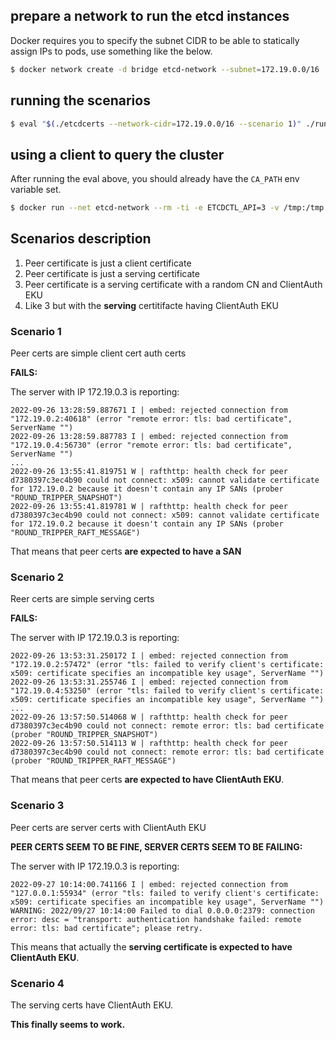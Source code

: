## prepare a network to run the etcd instances

Docker requires you to specify the subnet CIDR to be able to statically assign IPs to pods, use something like the below.

```bash
$ docker network create -d bridge etcd-network --subnet=172.19.0.0/16
```

## running the scenarios

```bash
$ eval "$(./etcdcerts --network-cidr=172.19.0.0/16 --scenario 1)" ./run-etcd.sh
```

## using a client to query the cluster

After running the eval above, you should already have the `CA_PATH` env variable set.

```bash
$ docker run --net etcd-network --rm -ti -e ETCDCTL_API=3 -v /tmp:/tmp --name etcdclient quay.io/coreos/etcd:v3.3 etcdctl --cert=${CA_PATH}/client/client.crt --key=${CA_PATH}/client/client.key --endpoints=https://${PEER_IP0}:2379 --cacert=/${CA_PATH}/ca.crt get foo
```

## Scenarios description

1. Peer certificate is just a client certificate
2. Peer certificate is just a serving certificate
3. Peer certificate is a serving certificate with a random CN and ClientAuth EKU
4. Like 3 but with the **serving** certitifacte having ClientAuth EKU

### Scenario 1

Peer certs are simple client cert auth certs

**FAILS:**

The server with IP 172.19.0.3 is reporting:
```
2022-09-26 13:28:59.887671 I | embed: rejected connection from "172.19.0.2:40618" (error "remote error: tls: bad certificate", ServerName "")
2022-09-26 13:28:59.887783 I | embed: rejected connection from "172.19.0.4:56730" (error "remote error: tls: bad certificate", ServerName "")
...
2022-09-26 13:55:41.819751 W | rafthttp: health check for peer d7380397c3ec4b90 could not connect: x509: cannot validate certificate for 172.19.0.2 because it doesn't contain any IP SANs (prober "ROUND_TRIPPER_SNAPSHOT")
2022-09-26 13:55:41.819781 W | rafthttp: health check for peer d7380397c3ec4b90 could not connect: x509: cannot validate certificate for 172.19.0.2 because it doesn't contain any IP SANs (prober "ROUND_TRIPPER_RAFT_MESSAGE")
```

That means that peer certs **are expected to have a SAN**

### Scenario 2

Reer certs are simple serving certs

**FAILS:**

The server with IP 172.19.0.3 is reporting:
```
2022-09-26 13:53:31.250172 I | embed: rejected connection from "172.19.0.2:57472" (error "tls: failed to verify client's certificate: x509: certificate specifies an incompatible key usage", ServerName "")
2022-09-26 13:53:31.255746 I | embed: rejected connection from "172.19.0.4:53250" (error "tls: failed to verify client's certificate: x509: certificate specifies an incompatible key usage", ServerName "")
...
2022-09-26 13:57:50.514068 W | rafthttp: health check for peer d7380397c3ec4b90 could not connect: remote error: tls: bad certificate (prober "ROUND_TRIPPER_SNAPSHOT")
2022-09-26 13:57:50.514113 W | rafthttp: health check for peer d7380397c3ec4b90 could not connect: remote error: tls: bad certificate (prober "ROUND_TRIPPER_RAFT_MESSAGE")
```
That means that peer certs **are expected to have ClientAuth EKU**.

### Scenario 3

Peer certs are server certs with ClientAuth EKU

**PEER CERTS SEEM TO BE FINE, SERVER CERTS SEEM TO BE FAILING:**

The server with IP 172.19.0.3 is reporting:
```
2022-09-27 10:14:00.741166 I | embed: rejected connection from "127.0.0.1:55934" (error "tls: failed to verify client's certificate: x509: certificate specifies an incompatible key usage", ServerName "")
WARNING: 2022/09/27 10:14:00 Failed to dial 0.0.0.0:2379: connection error: desc = "transport: authentication handshake failed: remote error: tls: bad certificate"; please retry.
```
This means that actually the **serving certificate is expected to have ClientAuth EKU**.

### Scenario 4

The serving certs have ClientAuth EKU.

**This finally seems to work.**
